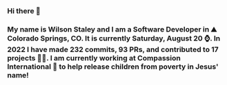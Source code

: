 ### Hi there 👋

### My name is Wilson Staley and I am a Software Developer in ⛰ Colorado Springs, CO.  It is currently Saturday, August 20 ⌚. In 2022 I have made 232 commits, 93 PRs, and contributed to 17 projects 👨‍💻. I am currently working at Compassion International 🏢 to help release children from poverty in Jesus' name!